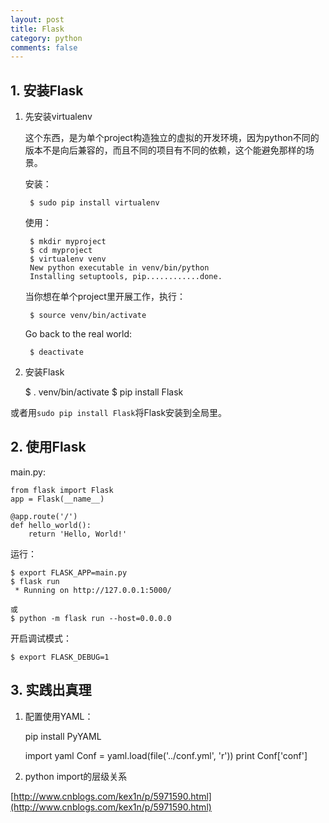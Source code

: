 ```yaml
---
layout: post
title: Flask
category: python
comments: false
---
```


## 1. 安装Flask

1. 先安装virtualenv
    
    这个东西，是为单个project构造独立的虚拟的开发环境，因为python不同的版本不是向后兼容的，而且不同的项目有不同的依赖，这个能避免那样的场景。

    安装：

        $ sudo pip install virtualenv

    使用：

        $ mkdir myproject
        $ cd myproject
        $ virtualenv venv
        New python executable in venv/bin/python
        Installing setuptools, pip............done.

    当你想在单个project里开展工作，执行：

        $ source venv/bin/activate

    Go back to the real world:

        $ deactivate

2. 安装Flask

    $ . venv/bin/activate
    $ pip install Flask

或者用`sudo pip install Flask`将Flask安装到全局里。

## 2. 使用Flask

main.py:

    from flask import Flask
    app = Flask(__name__)

    @app.route('/')
    def hello_world():
        return 'Hello, World!'
运行：
    
    $ export FLASK_APP=main.py
    $ flask run
     * Running on http://127.0.0.1:5000/

    或
    $ python -m flask run --host=0.0.0.0

开启调试模式：

    $ export FLASK_DEBUG=1

## 3. 实践出真理

1. 配置使用YAML：

    pip install PyYAML

    import yaml
    Conf = yaml.load(file('../conf.yml', 'r'))
    print Conf['conf']

2. python import的层级关系

[http://www.cnblogs.com/kex1n/p/5971590.html](http://www.cnblogs.com/kex1n/p/5971590.html)




